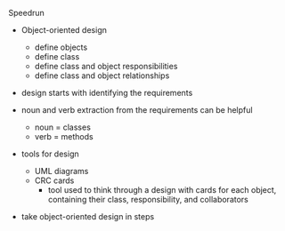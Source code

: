 Speedrun

- Object-oriented design

  - define objects
  - define class
  - define class and object responsibilities
  - define class and object relationships

- design starts with identifying the requirements

- noun and verb extraction from the requirements can be helpful

  - noun = classes
  - verb = methods

- tools for design

  - UML diagrams
  - CRC cards
    - tool used to think through a design with cards for each object, containing their class, responsibility, and collaborators

- take object-oriented design in steps
